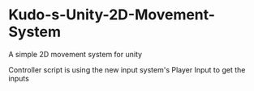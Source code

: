 # Kudo-s-Unity-2D-Movement-System
A simple 2D movement system for unity

Controller script is using the new input system's Player Input to get the inputs
